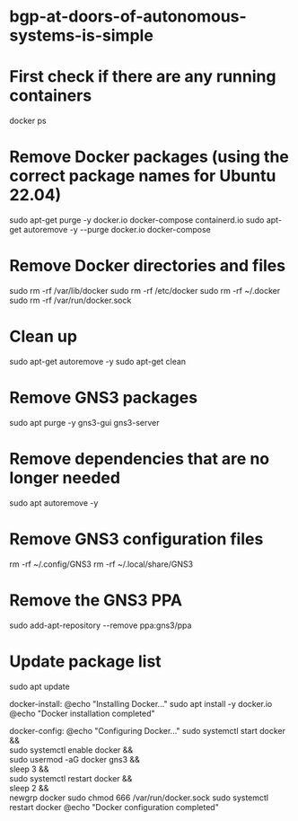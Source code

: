 # bgp-at-doors-of-autonomous-systems-is-simple


# First check if there are any running containers
docker ps

# Remove Docker packages (using the correct package names for Ubuntu 22.04)
sudo apt-get purge -y docker.io docker-compose containerd.io
sudo apt-get autoremove -y --purge docker.io docker-compose

# Remove Docker directories and files
sudo rm -rf /var/lib/docker
sudo rm -rf /etc/docker
sudo rm -rf ~/.docker
sudo rm -rf /var/run/docker.sock

# Clean up
sudo apt-get autoremove -y
sudo apt-get clean


# Remove GNS3 packages
sudo apt purge -y gns3-gui gns3-server

# Remove dependencies that are no longer needed
sudo apt autoremove -y

# Remove GNS3 configuration files
rm -rf ~/.config/GNS3
rm -rf ~/.local/share/GNS3

# Remove the GNS3 PPA
sudo add-apt-repository --remove ppa:gns3/ppa

# Update package list
sudo apt update


docker-install:
	@echo "Installing Docker..."
	sudo apt install -y docker.io
	@echo "Docker installation completed"

docker-config:
	@echo "Configuring Docker..."
	sudo systemctl start docker &&\
	sudo systemctl enable docker &&\
	sudo usermod -aG docker gns3 &&\
	sleep 3 &&\
	sudo systemctl restart docker &&\
	sleep 2 &&\
	newgrp docker
    sudo chmod 666 /var/run/docker.sock
    sudo systemctl restart docker
	@echo "Docker configuration completed"